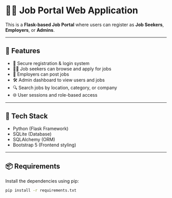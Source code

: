 # 🧑‍💼 Job Portal Web Application

This is a **Flask-based Job Portal** where users can register as **Job Seekers**, **Employers**, or **Admins**.

---

## 🚀 Features

- 🔐 Secure registration & login system
- 🧑‍💼 Job seekers can browse and apply for jobs
- 🏢 Employers can post jobs
- 🛠 Admin dashboard to view users and jobs
- 🔍 Search jobs by location, category, or company
- 🌐 User sessions and role-based access

---

## 🧰 Tech Stack

- Python (Flask Framework)
- SQLite (Database)
- SQLAlchemy (ORM)
- Bootstrap 5 (Frontend styling)

---

## 📦 Requirements

Install the dependencies using pip:

```bash
pip install -r requirements.txt
